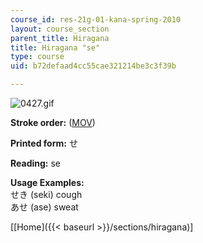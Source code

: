 ```yaml
---
course_id: res-21g-01-kana-spring-2010
layout: course_section
parent_title: Hiragana
title: Hiragana "se"
type: course
uid: b72defaad4cc55cae321214be3c3f39b

---
```


![0427.gif](/coursemedia/res-21g-01-kana-spring-2010/689ae7893e3b1fec4cec0cc19410e0be_0427.gif)

**Stroke order:** ([MOV](http://www.archive.org/download/MITRES21F.01S10_HIRAGANA_CHARACTERS/0427.mov))

**Printed form:** せ

**Reading:** se

**Usage Examples:**  
せき (seki) cough  
あせ (ase) sweat

  
\[[Home]({{< baseurl >}}/sections/hiragana)\]